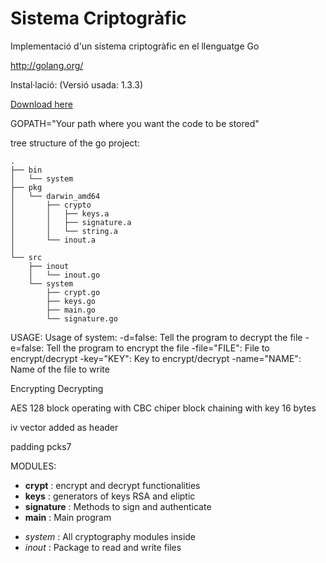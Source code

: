 Sistema Criptogràfic
==================================

Implementació d'un sistema criptogràfic en el llenguatge Go

http://golang.org/

Instal·lació: (Versió usada: 1.3.3)

[Download here](http://golang.org/doc/install)

GOPATH="Your path where you want the code to be stored"


tree structure of the go project:

```
.
├── bin
│   └── system
├── pkg
│   └── darwin_amd64
│       ├── crypto
│       │   ├── keys.a
│       │   ├── signature.a
│       │   └── string.a
│       └── inout.a
│  
└── src
    ├── inout
    │   └── inout.go
    └── system
        ├── crypt.go
        ├── keys.go
        ├── main.go
        └── signature.go
```

USAGE:
Usage of system:
  -d=false: Tell the program to decrypt the file
  -e=false: Tell the program to encrypt the file
  -file="FILE": File to encrypt/decrypt
  -key="KEY": Key to encrypt/decrypt
  -name="NAME": Name of the file to write


Encrypting Decrypting

AES 128 block  operating with CBC chiper block chaining  with key 16 bytes

iv  vector added as header

padding pcks7

MODULES:

* __crypt__ : encrypt and decrypt functionalities
* __keys__ : generators of keys RSA and eliptic
* __signature__ : Methods to sign and authenticate
* __main__ : Main program 


- _system_ : All cryptography modules inside
- _inout_ : Package to read and write files


